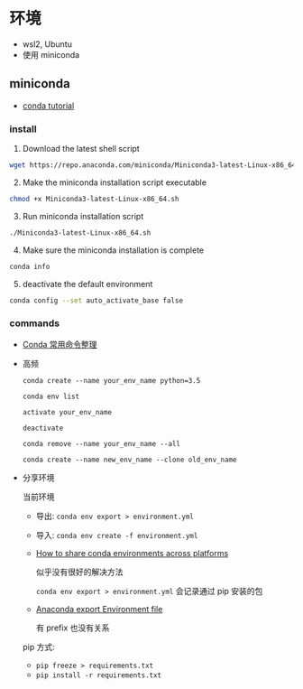 # 环境

- wsl2, Ubuntu
- 使用 miniconda

## miniconda

- [conda tutorial](https://conda.io/projects/conda/en/latest/user-guide/getting-started.html)

### install

1. Download the latest shell script

```bash
wget https://repo.anaconda.com/miniconda/Miniconda3-latest-Linux-x86_64.sh
```

2. Make the miniconda installation script executable

```bash
chmod +x Miniconda3-latest-Linux-x86_64.sh
```

3. Run miniconda installation script

```bash
./Miniconda3-latest-Linux-x86_64.sh
```

4. Make sure the miniconda installation is complete

```bash
conda info
```

5. deactivate the default environment

```bash
conda config --set auto_activate_base false
```

### commands

- [Conda 常用命令整理](https://blog.csdn.net/menc15/article/details/71477949)

- 高频

  `conda create --name your_env_name python=3.5`

  `conda env list`

  `activate your_env_name`

  `deactivate`

  `conda remove --name your_env_name --all`

  `conda create --name new_env_name --clone old_env_name `

- 分享环境

  当前环境

  - 导出: `conda env export > environment.yml`
  - 导入: `conda env create -f environment.yml`

  - [How to share conda environments across platforms](https://stackoverflow.com/questions/39280638/how-to-share-conda-environments-across-platforms)

    似乎没有很好的解决方法

    `conda env export > environment.yml` 会记录通过 pip 安装的包

  - [Anaconda export Environment file](https://stackoverflow.com/questions/41274007/anaconda-export-environment-file)

    有 prefix 也没有关系

  pip 方式:

  - `pip freeze > requirements.txt`
  - `pip install -r requirements.txt`
